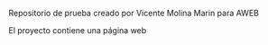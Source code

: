 Repositorio de prueba creado por Vicente Molina Marin para AWEB  

El proyecto contiene una página web
